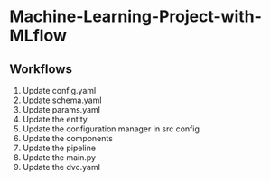 # Machine-Learning-Project-with-MLflow


## Workflows

1. Update config.yaml
2. Update schema.yaml
3. Update params.yaml
4. Update the entity
5. Update the configuration manager in src config 
6. Update the components
7. Update the pipeline 
8. Update the main.py
9. Update the dvc.yaml
